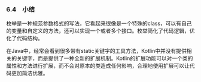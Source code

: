 ### 6.4　小结

枚举是一种规范参数格式的写法，它看起来很像是一个特殊的class，可以有自己的变量和自定义的方法，还可以实现一个或者多个接口。枚举简化了代码逻辑，优化了代码结构。

在Java中，经常会看到很多带有static关键字的工具方法，Kotlin中并没有提供相关的关键字，而是提供了一种全新的扩展机制。Kotlin的扩展功能可以对一个类的属性和方法进行扩展，而不会对原本的类造成任何影响，合理地使用扩展可以让代码更加简洁优雅。



